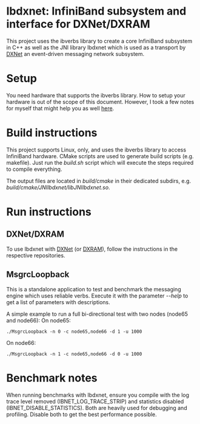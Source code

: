 # Ibdxnet: InfiniBand subsystem and interface for DXNet/DXRAM

This project uses the ibverbs library to create a core InfiniBand subsystem in C++ as well as the JNI library Ibdxnet
which is used as a transport by [DXNet](https://github.com/hhu-bsinfo/dxnet) an event-driven messaging network
subsystem.

# Setup
You need hardware that supports the ibverbs library. How to setup your hardware is out of the scope of this document.
However, I took a few notes for myself that might help you as well [here](doc/Setup.md).

# Build instructions
This project supports Linux, only, and uses the ibverbs library to access InfiniBand hardware. CMake scripts are used
to generate build scripts (e.g. makefile). Just run the *build.sh* script which will execute the steps required to
compile everything.

The output files are located in *build/cmake* in their dedicated subdirs, e.g.
*build/cmake/JNIIbdxnet/libJNIIbdxnet.so*.

# Run instructions

## DXNet/DXRAM
To use Ibdxnet with [DXNet](https://github.com/hhu-bsinfo/dxnet) (or [DXRAM](https://github.com/hhu-bsinfo/dxram)),
follow the instructions in the respective repositories.

## MsgrcLoopback
This is a standalone application to test and benchmark the messaging engine which uses reliable verbs. Execute it
with the parameter *--help* to get a list of parameters with descriptions.

A simple example to run a full bi-directional test with two nodes (node65 and node66):
On node65:
```
./MsgrcLoopback -n 0 -c node65,node66 -d 1 -u 1000
```
On node66:
```
./MsgrcLoopback -n 1 -c node65,node66 -d 0 -u 1000
```

# Benchmark notes
When running benchmarks with Ibdxnet, ensure you compile with the log trace level removed (IBNET_LOG_TRACE_STRIP) and
statistics disabled (IBNET_DISABLE_STATISTICS). Both are heavily used for debugging and profiling. Disable both to get
the best performance possible.